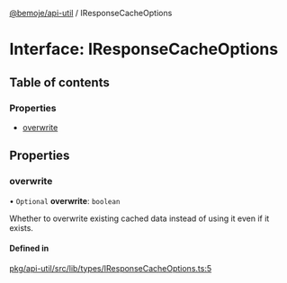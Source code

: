 [@bemoje/api-util](https://github.com/bemoje/tsmono/blob/main/pkg/api-util/docs/md/index.md) / IResponseCacheOptions

# Interface: IResponseCacheOptions

## Table of contents

### Properties

- [overwrite](https://github.com/bemoje/tsmono/blob/main/pkg/api-util/docs/md/interfaces/IResponseCacheOptions.md#overwrite)

## Properties

### overwrite

• `Optional` **overwrite**: `boolean`

Whether to overwrite existing cached data instead of using it even if it exists.

#### Defined in

[pkg/api-util/src/lib/types/IResponseCacheOptions.ts:5](https://github.com/bemoje/tsmono/blob/f74277c/pkg/api-util/src/lib/types/IResponseCacheOptions.ts#L5)
